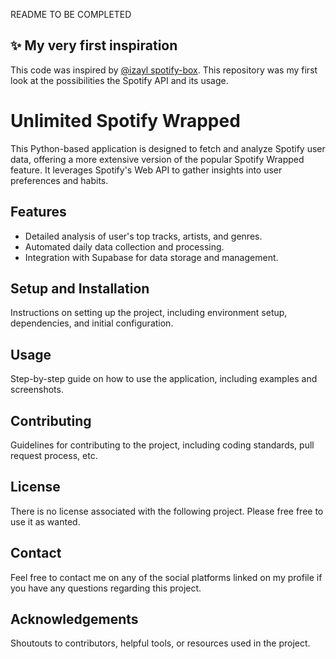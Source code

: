 README TO BE COMPLETED

## ✨ My very first inspiration

This code was inspired by [@izayl spotify-box](https://github.com/jacc/music-box).
This repository was my first look at the possibilities the Spotify API and its usage.


<h1>Unlimited Spotify Wrapped</h1>

<p>This Python-based application is designed to fetch and analyze Spotify user data, offering a more extensive version of the popular Spotify Wrapped feature. It leverages Spotify's Web API to gather insights into user preferences and habits.</p>

<h2>Features</h2>
<ul>
    <li>Detailed analysis of user's top tracks, artists, and genres.</li>
    <li>Automated daily data collection and processing.</li>
    <li>Integration with Supabase for data storage and management.</li>
</ul>

<h2>Setup and Installation</h2>
<p>Instructions on setting up the project, including environment setup, dependencies, and initial configuration.</p>

<h2>Usage</h2>
<p>Step-by-step guide on how to use the application, including examples and screenshots.</p>

<h2>Contributing</h2>
<p>Guidelines for contributing to the project, including coding standards, pull request process, etc.</p>

<h2>License</h2>
<p>There is no license associated with the following project. Please free free to use it as wanted.</p>

<h2>Contact</h2>
<p>Feel free to contact me on any of the social platforms linked on my profile if you have any questions regarding this project.</p>

<h2>Acknowledgements</h2>
<p>Shoutouts to contributors, helpful tools, or resources used in the project.</p>

